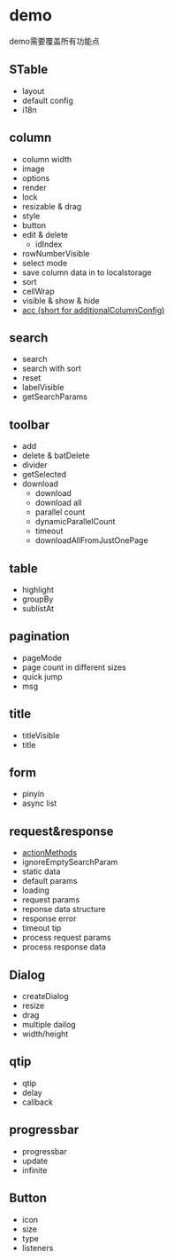 # demo
demo需要覆盖所有功能点
## STable
* layout
* default config
* i18n
## column
* column width
* image
* options
* render
* lock
* resizable & drag
* style
* button
* edit & delete
	* idIndex
* rowNumberVisible
* select mode
* save column data in to localstorage
* sort
* cellWrap
* visible & show & hide
* [acc (short for additionalColumnConfig)](https://codepen.io/liupengke/pen/KKPQeQg)
## search
* search
* search with sort
* reset
* labelVisible
* getSearchParams
## toolbar
* add
* delete & batDelete
* divider
* getSelected
* download
	* download
	* download all
	* parallel count
	* dynamicParallelCount
	* timeout
	* downloadAllFromJustOnePage
## table
* highlight
* groupBy
* sublistAt
## pagination
* pageMode
* page count in different sizes
* quick jump
* msg
## title
* titleVisible
* title
## form
* pinyin
* async list
## request&response
* [actionMethods](https://codepen.io/liupengke/pen/pozaKOR?editors=1010)
* ignoreEmptySearchParam
* static data
* default params
* loading
* request params
* reponse data structure
* response error
* timeout tip
* process request params
* process response data
## Dialog
* createDialog
* resize
* drag
* multiple dailog
* width/height
## qtip
* qtip
* delay
* callback
## progressbar
* progressbar
* update
* infinite
## Button
* icon
* size
* type
* listeners